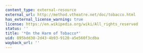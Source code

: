 ```yaml
---
content_type: external-resource
external_url: http://method.vtheatre.net/doc/tobacco.html
has_external_license_warning: true
license: https://en.wikipedia.org/wiki/All_rights_reserved
status: ''
title: '*On the Harm of Tobacco*'
uid: 895bdd30-2d43-4b93-9120-a5e560f3cdba
wayback_url: ''
---
```

